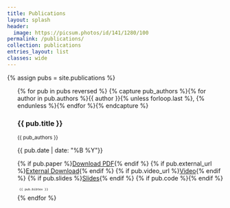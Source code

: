 ```yaml
---
title: Publications
layout: splash
header: 
  image: https://picsum.photos/id/141/1280/100
permalink: /publications/
collection: publications
entries_layout: list
classes: wide
---
```

{% assign pubs = site.publications  %}
<ul>
{% for pub in pubs reversed %}
  {% capture pub_authors %}{% for author in pub.authors %}{{ author }}{% unless forloop.last %}, {% endunless %}{% endfor %}{% endcapture %}
   <h3>{{ pub.title }}</h3>
   <small> {{ pub_authors }}</small>
   <p> {{ pub.date | date: "%B %Y"}} </p> 
   
   {% if pub.paper  %}<a href="/assets/pdf/{{ pub.paper }}" title="Download {{ pub.title }}">Download PDF</a>{% endif %}
   {% if pub.external_url %}<a href="{{ pub.external_url }}" target="_new" title="{{ pub.title }}"><i aria-hidden="" class="fa fa-download"></i>External Download</a>{% endif %}
   {% if pub.video_url %}<a href="{{ pub.video_url }}" target="_new" title="{{ pub.title }}"><i aria-hidden="" class="fa fa-film"></i>Video</a>{% endif %}
   {% if pub.slides %}<a href="{{ pub.slides }}" target="_new" title="{{ pub.title }}"><i aria-hidden="" class="fa fa-chevron-circle-right"></i>Slides</a>{% endif %}
   {% if pub.code %}<i class="fab fa-github-square"></i>{% endif %}
  <a title="{{ pub.title }}" data-target="#{{ pub.slug }}" data-toggle="collapse" aria-expanded="false" aria-controls="{{ pub.slug }}"><i aria-hidden="" class="fa fa-book"></i></a>
  <div class="collapse" id="{{ pub.slug }}" style="font-size: 50%">
  <pre> {{ pub.bibtex }}</pre>
  </div>
{% endfor %}
